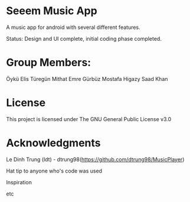 # Seeem Music App

A music app for android with several different features.

Status: Design and UI complete, initial coding phase completed.

# Group Members:

Öykü Elis Türegün Mithat Emre Gürbüz Mostafa Higazy Saad Khan

# License
This project is licensed under The GNU General Public License v3.0
# Acknowledgments
Le Dinh Trung (ldt) - dtrung98(https://github.com/dtrung98/MusicPlayer)

Hat tip to anyone who's code was used

Inspiration

etc
